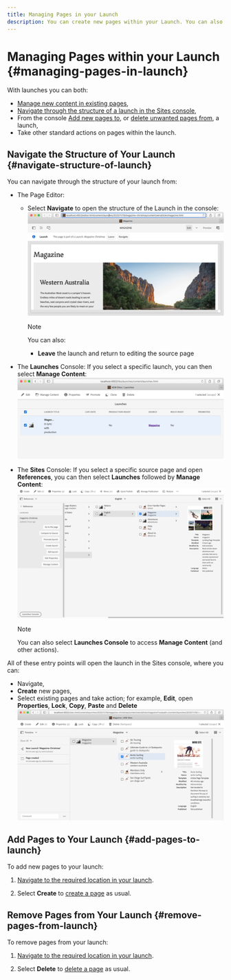 ```yaml
---
title: Managing Pages in your Launch
description: You can create new pages within your Launch. You can also delete unwanted pages. 
---
```


# Managing Pages within your Launch {#managing-pages-in-launch}

With launches you can both:

* [Manage new content in existing pages](/help/sites-cloud/authoring/launches/editing.md),
* [Navigate through the structure of a launch in the Sites console](#navigate-structure-of-launch),
* From the console [Add new pages to](#add-pages-to-launch), or [delete unwanted pages from](#remove-pages-from-launch), a launch,
* Take other standard actions on pages within the launch.

## Navigate the Structure of Your Launch {#navigate-structure-of-launch}

You can navigate through the structure of your launch from:

* The Page Editor:
  
  * Select **Navigate** to open the structure of the Launch in the console:
  ![Navigate launch from Page Editor](/help/sites-cloud/authoring/assets/launches-navigate-page-editor.png)
  
    >[!NOTE]
    >
    >You can also:
    >
    >* **Leave** the launch and return to editing the source page

* The **Launches** Console:
  If you select a specific launch, you can then select **Manage Content**:
  ![Launch Console - Manage Content](/help/sites-cloud/authoring/assets/launches-navigate-launches-console.png)

* The **Sites** Console:
  If you select a specific source page and open **References**, you can then select **Launches** followed by **Manage Content**:
  ![Launch Console - Manage Content](/help/sites-cloud/authoring/assets/launches-navigate-sites-console.png)
  
  >[!NOTE]
  >
  >You can also select **Launches Console** to access **Manage Content** (and other actions).
  
All of these entry points will open the launch in the Sites console, where you can:

* Navigate, 
* **Create** new pages,
* Select existing pages and take action; for example, **Edit**, open **Properties**, **Lock**, **Copy**, **Paste** and **Delete**
  ![Navigate launch in Sites Console from Manage Content](/help/sites-cloud/authoring/assets/launches-navigate-manage-content.png)

## Add Pages to Your Launch {#add-pages-to-launch}

To add new pages to your launch:

1. [Navigate to the required location in your launch](#navigate-structure-of-launch).

1. Select **Create** to [create a page](/help/sites-cloud/authoring/fundamentals/organizing-pages.md#creating-a-new-page) as usual.

## Remove Pages from Your Launch {#remove-pages-from-launch}

To remove pages from your launch:

1. [Navigate to the required location in your launch](#navigate-structure-of-launch).

1. Select **Delete** to [delete a page](/help/sites-cloud/authoring/fundamentals/organizing-pages.md#deleting-a-page) as usual.
